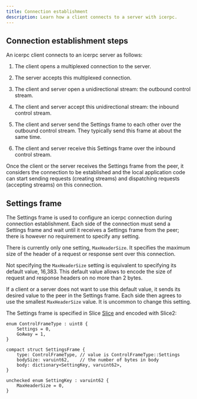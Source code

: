 ```yaml
---
title: Connection establishment
description: Learn how a client connects to a server with icerpc.
---
```


## Connection establishment steps

An icerpc client connects to an icerpc server as follows:

1. The client opens a multiplexed connection to the server.

2. The server accepts this multiplexed connection.

3. The client and server open a unidirectional stream: the outbound control stream.

4. The client and server accept this unidirectional stream: the inbound control stream.

5. The client and server send the Settings frame to each other over the outbound control stream. They typically send this frame at about the same time.

6. The client and server receive this Settings frame over the inbound control stream.

Once the client or the server receives the Settings frame from the peer, it considers the connection to be established
and the local application code can start sending requests (creating streams) and dispatching requests (accepting
streams) on this connection.

## Settings frame

The Settings frame is used to configure an icerpc connection during connection establishment. Each side of the
connection must send a Settings frame and wait until it receives a Settings frame from the peer; there is however no
requirement to specify any setting.

There is currently only one setting, `MaxHeaderSize`. It specifies the maximum size of the header of a request or
response sent over this connection.

Not specifying the `MaxHeaderSize` setting is equivalent to specifying its default value, 16,383. This default value
allows to encode the size of request and response headers on no more than 2 bytes.

If a client or a server does not want to use this default value, it sends its desired value to the peer in the Settings
frame. Each side then agrees to use the smallest `MaxHeaderSize` value. It is uncommon to change this setting.

The Settings frame is specified in Slice [Slice](../../slice) and encoded with Slice2:

```slice
enum ControlFrameType : uint8 {
    Settings = 0,
    GoAway = 1,
}

compact struct SettingsFrame {
    type: ControlFrameType, // value is ControlFrameType::Settings
    bodySize: varuint62,    // the number of bytes in body
    body: dictionary<SettingKey, varuint62>,
}

unchecked enum SettingKey : varuint62 {
    MaxHeaderSize = 0,
}
```
